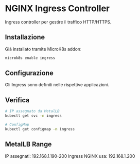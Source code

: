 # NGINX Ingress Controller

Ingress controller per gestire il traffico HTTP/HTTPS.

## Installazione

Già installato tramite MicroK8s addon:
```bash
microk8s enable ingress
```

## Configurazione

Gli Ingress sono definiti nelle rispettive applicazioni.

## Verifica
```bash
# IP assegnato da MetalLB
kubectl get svc -n ingress

# ConfigMap
kubectl get configmap -n ingress
```

## MetalLB Range

IP assegnati: 192.168.1.190-200
Ingress NGINX usa: 192.168.1.200
